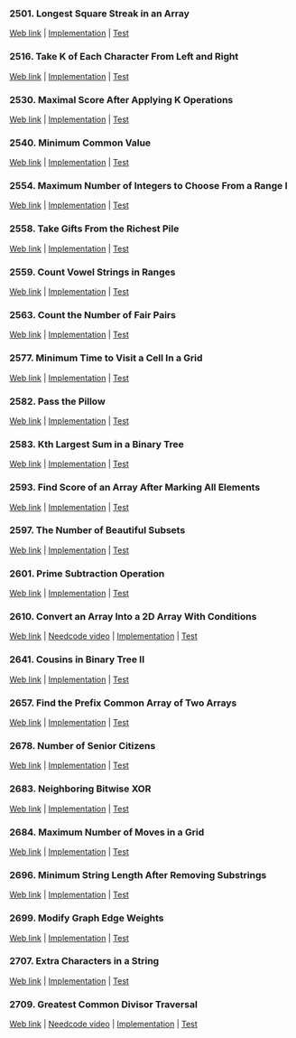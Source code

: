 ### 2501. Longest Square Streak in an Array

<a href="https://leetcode.com/problems/longest-square-streak-in-an-array">Web link</a> |
[Implementation](src/main/java/leetcode/Solution02501.java) |
[Test](src/test/java/leetcode/Solution02501Test.java)

### 2516. Take K of Each Character From Left and Right

<a href="https://leetcode.com/problems/take-k-of-each-character-from-left-and-right">Web link</a> |
[Implementation](src/main/java/leetcode/Solution02516.java) |
[Test](src/test/java/leetcode/Solution02516Test.java)

### 2530. Maximal Score After Applying K Operations

<a href="https://leetcode.com/problems/maximal-score-after-applying-k-operations">Web link</a> |
[Implementation](src/main/java/leetcode/Solution02530.java) |
[Test](src/test/java/leetcode/Solution02530Test.java)

### 2540. Minimum Common Value

<a href="https://leetcode.com/problems/minimum-common-value">Web link</a> |
[Implementation](src/main/java/leetcode/Solution02540.java) |
[Test](src/test/java/leetcode/Solution02540Test.java)

### 2554. Maximum Number of Integers to Choose From a Range I

<a href="https://leetcode.com/problems/maximum-number-of-integers-to-choose-from-a-range-i">Web link</a> |
[Implementation](src/main/java/leetcode/Solution02554.java) |
[Test](src/test/java/leetcode/Solution02554Test.java)

### 2558. Take Gifts From the Richest Pile

<a href="https://leetcode.com/problems/take-gifts-from-the-richest-pile">Web link</a> |
[Implementation](src/main/java/leetcode/Solution02558.java) |
[Test](src/test/java/leetcode/Solution02558Test.java)

### 2559. Count Vowel Strings in Ranges

<a href="https://leetcode.com/problems/count-vowel-strings-in-ranges">Web link</a> |
[Implementation](src/main/java/leetcode/Solution02559.java) |
[Test](src/test/java/leetcode/Solution02559Test.java)

### 2563. Count the Number of Fair Pairs

<a href="https://leetcode.com/problems/count-the-number-of-fair-pairs">Web link</a> |
[Implementation](src/main/java/leetcode/Solution02563.java) |
[Test](src/test/java/leetcode/Solution02563Test.java)

### 2577. Minimum Time to Visit a Cell In a Grid

<a href="https://leetcode.com/problems/minimum-time-to-visit-a-cell-in-a-grid">Web link</a> |
[Implementation](src/main/java/leetcode/Solution02577.java) |
[Test](src/test/java/leetcode/Solution02577Test.java)

### 2582. Pass the Pillow

<a href="https://leetcode.com/problems/pass-the-pillow">Web link</a> |
[Implementation](src/main/java/leetcode/Solution02582.java) |
[Test](src/test/java/leetcode/Solution02582Test.java)

### 2583. Kth Largest Sum in a Binary Tree

<a href="https://leetcode.com/problems/kth-largest-sum-in-a-binary-tree">Web link</a> |
[Implementation](src/main/java/leetcode/Solution02583.java) |
[Test](src/test/java/leetcode/Solution02583Test.java)

### 2593. Find Score of an Array After Marking All Elements

<a href="https://leetcode.com/problems/find-score-of-an-array-after-marking-all-elements">Web link</a> |
[Implementation](src/main/java/leetcode/Solution02593.java) |
[Test](src/test/java/leetcode/Solution02593Test.java)

### 2597. The Number of Beautiful Subsets

<a href="https://leetcode.com/problems/the-number-of-beautiful-subsets">Web link</a> |
[Implementation](src/main/java/leetcode/Solution02597.java) |
[Test](src/test/java/leetcode/Solution02597Test.java)

### 2601. Prime Subtraction Operation

<a href="https://leetcode.com/problems/prime-subtraction-operation">Web link</a> |
[Implementation](src/main/java/leetcode/Solution02601.java) |
[Test](src/test/java/leetcode/Solution02601Test.java)

### 2610. Convert an Array Into a 2D Array With Conditions

<a href="https://leetcode.com/problems/convert-an-array-into-a-2d-array-with-conditions">Web link</a> |
<a href="https://www.youtube.com/watch?v=9pl1QiaGgmI">Needcode video</a> |
[Implementation](src/main/java/leetcode/Solution02610.java) |
[Test](src/test/java/leetcode/Solution02610Test.java)

### 2641. Cousins in Binary Tree II

<a href="https://leetcode.com/problems/cousins-in-binary-tree-ii">Web link</a> |
[Implementation](src/main/java/leetcode/Solution02641.java) |
[Test](src/test/java/leetcode/Solution02641Test.java)

### 2657. Find the Prefix Common Array of Two Arrays

<a href="https://leetcode.com/problems/find-the-prefix-common-array-of-two-arrays">Web link</a> |
[Implementation](src/main/java/leetcode/Solution02657.java) |
[Test](src/test/java/leetcode/Solution02657Test.java)

### 2678. Number of Senior Citizens

<a href="https://leetcode.com/problems/number-of-senior-citizens">Web link</a> |
[Implementation](src/main/java/leetcode/Solution02678.java) |
[Test](src/test/java/leetcode/Solution02678Test.java)

### 2683. Neighboring Bitwise XOR

<a href="https://leetcode.com/problems/neighboring-bitwise-xor">Web link</a> |
[Implementation](src/main/java/leetcode/Solution02683.java) |
[Test](src/test/java/leetcode/Solution02683Test.java)

### 2684. Maximum Number of Moves in a Grid

<a href="https://leetcode.com/problems/maximum-number-of-moves-in-a-grid">Web link</a> |
[Implementation](src/main/java/leetcode/Solution02684.java) |
[Test](src/test/java/leetcode/Solution02684Test.java)

### 2696. Minimum String Length After Removing Substrings

<a href="https://leetcode.com/problems/minimum-string-length-after-removing-substrings">Web link</a> |
[Implementation](src/main/java/leetcode/Solution02696.java) |
[Test](src/test/java/leetcode/Solution02696Test.java)

### 2699. Modify Graph Edge Weights

<a href="https://leetcode.com/problems/modify-graph-edge-weights">Web link</a> |
[Implementation](src/main/java/leetcode/Solution02699.java) |
[Test](src/test/java/leetcode/Solution02699Test.java)

### 2707. Extra Characters in a String

<a href="https://leetcode.com/problems/extra-characters-in-a-string">Web link</a> |
[Implementation](src/main/java/leetcode/Solution02707.java) |
[Test](src/test/java/leetcode/Solution02707Test.java)

### 2709. Greatest Common Divisor Traversal

<a href="https://leetcode.com/problems/greatest-common-divisor-traversal">Web link</a> |
<a href="https://www.youtube.com/watch?v=jZ-RVp5CVYY">Needcode video</a> |
[Implementation](src/main/java/leetcode/Solution02709.java) |
[Test](src/test/java/leetcode/Solution02709Test.java)
